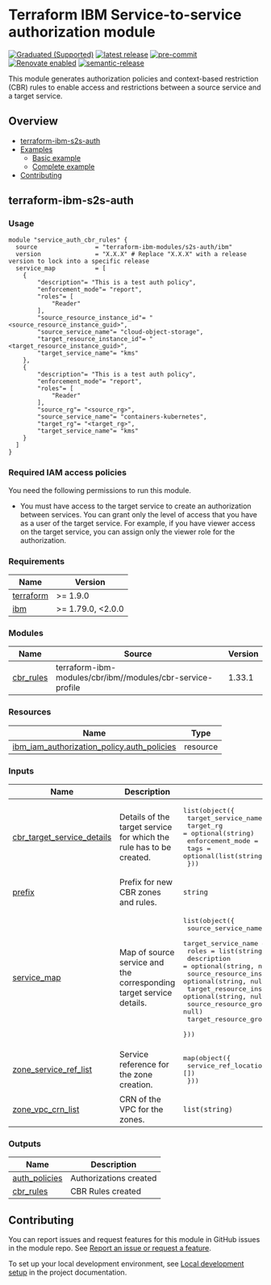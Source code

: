 <!-- Update the title -->
# Terraform IBM Service-to-service authorization module

<!--
Update status and "latest release" badges:
  1. For the status options, see https://github.ibm.com/GoldenEye/documentation/blob/master/status.md
  2. Update the "latest release" badge to point to the correct module's repo. Replace "module-template" in two places.
-->
[![Graduated (Supported)](https://img.shields.io/badge/Status-Graduated%20(Supported)-brightgreen)](https://terraform-ibm-modules.github.io/documentation/#/badge-status)
[![latest release](https://img.shields.io/github/v/release/terraform-ibm-modules/terraform-ibm-s2s-auth?logo=GitHub&sort=semver)](https://github.com/terraform-ibm-modules/terraform-ibm-s2s-auth/releases/latest)
[![pre-commit](https://img.shields.io/badge/pre--commit-enabled-brightgreen?logo=pre-commit&logoColor=white)](https://github.com/pre-commit/pre-commit)
[![Renovate enabled](https://img.shields.io/badge/renovate-enabled-brightgreen.svg)](https://renovatebot.com/)
[![semantic-release](https://img.shields.io/badge/%20%20%F0%9F%93%A6%F0%9F%9A%80-semantic--release-e10079.svg)](https://github.com/semantic-release/semantic-release)

This module generates authorization policies and context-based restriction (CBR) rules to enable access and restrictions between a source service and a target service.

<!-- Below content is automatically populated via pre-commit hook -->
<!-- BEGIN OVERVIEW HOOK -->
## Overview
* [terraform-ibm-s2s-auth](#terraform-ibm-s2s-auth)
* [Examples](./examples)
    * [Basic example](./examples/basic)
    * [Complete example](./examples/complete)
* [Contributing](#contributing)
<!-- END OVERVIEW HOOK -->


<!--
If this repo contains any reference architectures, uncomment the heading below and links to them.
(Usually in the `/reference-architectures` directory.)
See "Reference architecture" in Authoring Guidelines in the public documentation at
https://terraform-ibm-modules.github.io/documentation/#/implementation-guidelines?id=reference-architecture
-->
<!-- ## Reference architectures -->


<!-- This heading should always match the name of the root level module (aka the repo name) -->
## terraform-ibm-s2s-auth

### Usage

<!--
Add an example of the use of the module in the following code block.

Use real values instead of "var.<var_name>" or other placeholder values
unless real values don't help users know what to change.
-->

```hcl
module "service_auth_cbr_rules" {
  source                = "terraform-ibm-modules/s2s-auth/ibm"
  version               = "X.X.X" # Replace "X.X.X" with a release version to lock into a specific release
  service_map           = [
    {
        "description"= "This is a test auth policy",
        "enforcement_mode"= "report",
        "roles"= [
            "Reader"
        ],
        "source_resource_instance_id"= "<source_resource_instance_guid>",
        "source_service_name"= "cloud-object-storage",
        "target_resource_instance_id"= "<target_resource_instance_guid>",
        "target_service_name"= "kms"
    },
    {
        "description"= "This is a test auth policy",
        "enforcement_mode"= "report",
        "roles"= [
            "Reader"
        ],
        "source_rg"= "<source_rg>",
        "source_service_name"= "containers-kubernetes",
        "target_rg"= "<target_rg>",
        "target_service_name"= "kms"
    }
  ]
}
```

### Required IAM access policies

You need the following permissions to run this module.

* You must have access to the target service to create an authorization between services. You can grant only the level of access that you have as a user of the target service. For example, if you have viewer access on the target service, you can assign only the viewer role for the authorization.

<!-- Below content is automatically populated via pre-commit hook -->
<!-- BEGINNING OF PRE-COMMIT-TERRAFORM DOCS HOOK -->
### Requirements

| Name | Version |
|------|---------|
| <a name="requirement_terraform"></a> [terraform](#requirement\_terraform) | >= 1.9.0 |
| <a name="requirement_ibm"></a> [ibm](#requirement\_ibm) | >= 1.79.0, <2.0.0 |

### Modules

| Name | Source | Version |
|------|--------|---------|
| <a name="module_cbr_rules"></a> [cbr\_rules](#module\_cbr\_rules) | terraform-ibm-modules/cbr/ibm//modules/cbr-service-profile | 1.33.1 |

### Resources

| Name | Type |
|------|------|
| [ibm_iam_authorization_policy.auth_policies](https://registry.terraform.io/providers/IBM-Cloud/ibm/latest/docs/resources/iam_authorization_policy) | resource |

### Inputs

| Name | Description | Type | Default | Required |
|------|-------------|------|---------|:--------:|
| <a name="input_cbr_target_service_details"></a> [cbr\_target\_service\_details](#input\_cbr\_target\_service\_details) | Details of the target service for which the rule has to be created. | <pre>list(object({<br/>    target_service_name = string<br/>    target_rg           = optional(string)<br/>    enforcement_mode    = string<br/>    tags                = optional(list(string))<br/>  }))</pre> | `[]` | no |
| <a name="input_prefix"></a> [prefix](#input\_prefix) | Prefix for new CBR zones and rules. | `string` | `null` | no |
| <a name="input_service_map"></a> [service\_map](#input\_service\_map) | Map of source service and the corresponding target service details. | <pre>list(object({<br/>    source_service_name         = string<br/>    target_service_name         = string<br/>    roles                       = list(string)<br/>    description                 = optional(string, null)<br/>    source_resource_instance_id = optional(string, null)<br/>    target_resource_instance_id = optional(string, null)<br/>    source_resource_group_id    = optional(string, null)<br/>    target_resource_group_id    = optional(string, null)<br/>  }))</pre> | `[]` | no |
| <a name="input_zone_service_ref_list"></a> [zone\_service\_ref\_list](#input\_zone\_service\_ref\_list) | Service reference for the zone creation. | <pre>map(object({<br/>    service_ref_location = optional(list(string), [])<br/>  }))</pre> | `{}` | no |
| <a name="input_zone_vpc_crn_list"></a> [zone\_vpc\_crn\_list](#input\_zone\_vpc\_crn\_list) | CRN of the VPC for the zones. | `list(string)` | `[]` | no |

### Outputs

| Name | Description |
|------|-------------|
| <a name="output_auth_policies"></a> [auth\_policies](#output\_auth\_policies) | Authorizations created |
| <a name="output_cbr_rules"></a> [cbr\_rules](#output\_cbr\_rules) | CBR Rules created |
<!-- END OF PRE-COMMIT-TERRAFORM DOCS HOOK -->

<!-- Leave this section as is so that your module has a link to local development environment set up steps for contributors to follow -->
## Contributing

You can report issues and request features for this module in GitHub issues in the module repo. See [Report an issue or request a feature](https://github.com/terraform-ibm-modules/.github/blob/main/.github/SUPPORT.md).

To set up your local development environment, see [Local development setup](https://terraform-ibm-modules.github.io/documentation/#/local-dev-setup) in the project documentation.
